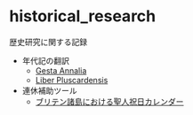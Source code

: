# historical_research
歴史研究に関する記録
- 年代記の翻訳
  - [Gesta Annalia](https://ngyope.github.io/historical_research/chronicles/gesta_annalia/gesta_annalia_viewer.html)
  - [Liber Pluscardensis](https://ngyope.github.io/historical_research/chronicles/liber_pluscardensis/liber_pluscardensis_viewer.html)
- 連休補助ツール
  - [ブリテン諸島における聖人祝日カレンダー](https://ngyope.github.io/historical_research/tools/british_st_days_calendar.html)
